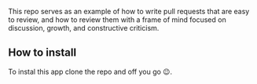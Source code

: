 This repo serves as an example of how to write pull requests that are easy to review, and how to review them with a frame of mind focused on discussion, growth, and constructive criticism.

## How to install

To instal this app clone the repo and off you go 😉.

